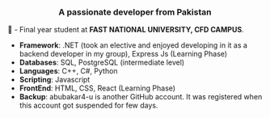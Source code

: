 
<h3 align="center">A passionate developer from Pakistan</h3>

💬 - Final year student at **FAST NATIONAL UNIVERSITY, CFD CAMPUS**.

 - **Framework**: .NET (took an elective and enjoyed developing in it as a backend developer in my group), Express Js (Learning Phase)
 - **Databases**: SQL, PostgreSQL (intermediate level)
 - **Languages**: C++, C#, Python
 - **Scripting**: Javascript
 - **FrontEnd**: HTML, CSS, React (Learning Phase)
 - **Backup**: abubakar4-u is another GitHub account. It was registered when this account got suspended for few days. 
